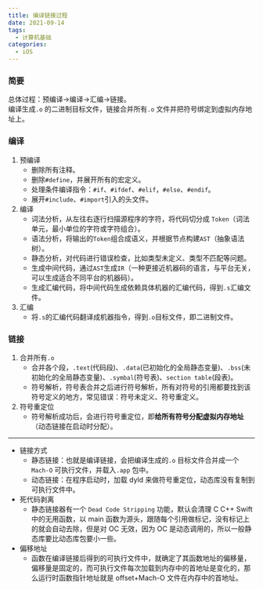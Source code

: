 ```yaml
---
title: 编译链接过程
date: 2021-09-14
tags:
  - 计算机基础
categories:
  - iOS
---
```


### 简要

总体过程：预编译->编译->汇编->链接。<br>
编译生成`.o` 的二进制目标文件，链接合并所有`.o` 文件并把符号绑定到虚拟内存地址上。

<!-- more -->

### 编译

1. 预编译
   - 删除所有注释。
   - 删除`#define`，并展开所有的宏定义。
   - 处理条件编译指令：`#if`、`#ifdef`、`#elif`，`#else`、`#endif`。
   - 展开`#include`、`#import`引入的头文件。
2. 编译
   - 词法分析，从左往右逐行扫描源程序的字符，将代码切分成 `Token`（词法单元，最小单位的字符或字符组合）。
   - 语法分析，将输出的`Token`组合成语义，并根据节点构建`AST`（抽象语法树）。
   - 静态分析，对代码进行错误检查，比如类型未定义、类型不匹配等问题。
   - 生成中间代码，通过`AST`生成`IR`（一种更接近机器码的语言，与平台无关，可以生成适合不同平台的机器码）。
   - 生成汇编代码，将中间代码生成依赖具体机器的汇编代码，得到`.s`汇编文件。
3. 汇编
   - 将`.s`的汇编代码翻译成机器指令，得到`.o`目标文件，即二进制文件。

### 链接

1. 合并所有`.o`
   - 合并各个段，`.text`(代码段)、`.data`(已初始化的全局静态变量)、`.bss`(未初始化的全局静态变量)、`.symbal`(符号表)、`section table`(段表)。
   - 符号解析，符号表合并之后进行符号解析，所有对符号的引用都要找到该符号定义的地方，常见错误：符号未定义、符号重定义。
2. 符号重定位
   - 符号解析成功后，会进行符号重定位，即**给所有符号分配虚拟内存地址**（动态链接在启动时分配）。

***

- 链接方式
  - 静态链接：也就是编译链接，会把编译生成的`.o` 目标文件合并成一个 `Mach-O` 可执行文件，并载入`.app` 包中。
  - 动态链接：在程序启动时，加载 dyld 来做符号重定位，动态库没有复制到可执行文件中。
- 死代码剥离
  - 静态链接器有一个 `Dead Code Stripping` 功能，默认会清理 C C++ Swift 中的无用函数，以 main 函数为源头，跟随每个引用做标记，没有标记上的就会自动去除，但是对 OC 无效，因为 OC 是动态调用的，所以一般静态库要比动态库包要小一些。
- 偏移地址
  - 函数在编译链接后得到的可执行文件中，就确定了其函数地址的偏移量，偏移量是固定的，而可执行文件每次加载到内存中的首地址是变化的，那么运行时函数指针地址就是 offset+Mach-O 文件在内存中的首地址。
